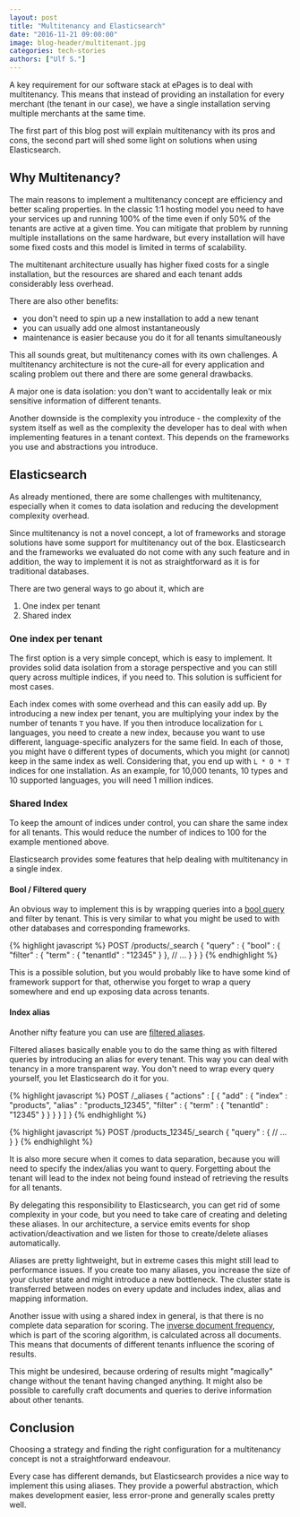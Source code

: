 ```yaml
---
layout: post
title: "Multitenancy and Elasticsearch"
date: "2016-11-21 09:00:00"
image: blog-header/multitenant.jpg
categories: tech-stories
authors: ["Ulf S."]
---
```


A key requirement for our software stack at ePages is to deal with multitenancy.
This means that instead of providing an installation for every merchant (the tenant in our case), we have a single installation serving multiple merchants at the same time.

The first part of this blog post will explain multitenancy with its pros and cons, the second part will shed some light on solutions when using Elasticsearch.

## Why Multitenancy?

The main reasons to implement a multitenancy concept are efficiency and better scaling properties.
In the classic 1:1 hosting model you need to have your services up and running 100% of the time even if only 50% of the tenants are active at a given time.
You can mitigate that problem by running multiple installations on the same hardware, but every installation will have some fixed costs and this model is limited in terms of scalability.

The multitenant architecture usually has higher fixed costs for a single installation, but the resources are shared and each tenant adds considerably less overhead.

There are also other benefits:

- you don't need to spin up a new installation to add a new tenant
- you can usually add one almost instantaneously
- maintenance is easier because you do it for all tenants simultaneously

This all sounds great, but multitenancy comes with its own challenges.
A multitenancy architecture is not the cure-all for every application and scaling problem out there and there are some general drawbacks.

A major one is data isolation: you don't want to accidentally leak or mix sensitive information of different tenants.

Another downside is the complexity you introduce - the complexity of the system itself as well as the complexity the developer has to deal with when implementing features in a tenant context.
This depends on the frameworks you use and abstractions you introduce.

## Elasticsearch

As already mentioned, there are some challenges with multitenancy, especially when it comes to data isolation and reducing the development complexity overhead.

Since multitenancy is not a novel concept, a lot of frameworks and storage solutions have some support for multitenancy out of the box.
Elasticsearch and the frameworks we evaluated do not come with any such feature and in addition, the way to implement it is not as straightforward as it is for traditional databases.

There are two general ways to go about it, which are

1. One index per tenant
2. Shared index

### One index per tenant

The first option is a very simple concept, which is easy to implement.
It provides solid data isolation from a storage perspective and you can still query across multiple indices, if you need to.
This solution is sufficient for most cases.

Each index comes with some overhead and this can easily add up.
By introducing a new index per tenant, you are multiplying your index by the number of tenants `T` you have.
If you then introduce localization for `L` languages, you need to create a new index, because you want to use different, language-specific analyzers for the same field.
In each of those, you might have `O` different types of documents, which you might (or cannot) keep in the same index as well.
Considering that, you end up with `L * O * T` indices for one installation.
As an example, for 10,000 tenants, 10 types and 10 supported languages, you will need 1 million indices.

### Shared Index

To keep the amount of indices under control, you can share the same index for all tenants.
This would reduce the number of indices to 100 for the example mentioned above.

Elasticsearch provides some features that help dealing with multitenancy in a single index.

#### Bool / Filtered query

An obvious way to implement this is by wrapping queries into a [bool query](https://www.elastic.co/guide/en/elasticsearch/reference/current/query-dsl-bool-query.html) and filter by tenant.
This is very similar to what you might be used to with other databases and corresponding frameworks.

{% highlight javascript %}
POST /products/_search
{
  "query" : {
    "bool" : {
      "filter" : {
        "term" : { "tenantId" : "12345" }
      },
      // ...
    }
  }
}
{% endhighlight %}

This is a possible solution, but you would probably like to have some kind of framework support for that, otherwise you forget to wrap a query somewhere and end up exposing data across tenants.

#### Index alias

Another nifty feature you can use are [filtered aliases](https://www.elastic.co/guide/en/elasticsearch/reference/current/indices-aliases.html#filtered).

Filtered aliases basically enable you to do the same thing as with filtered queries by introducing an alias for every tenant.
This way you can deal with tenancy in a more transparent way.
You don't need to wrap every query yourself, you let Elasticsearch do it for you.

{% highlight javascript %}
POST /_aliases
{
  "actions" : [
    {
      "add" : {
         "index" : "products",
         "alias" : "products_12345",
         "filter" : { "term" : { "tenantId" : "12345" } }
      }
    }
  ]
}
{% endhighlight %}

{% highlight javascript %}
POST /products_12345/_search
{
  "query" : {
    // ...
  }
}
{% endhighlight %}

It is also more secure when it comes to data separation, because you will need to specify the index/alias you want to query.
Forgetting about the tenant will lead to the index not being found instead of retrieving the results for all tenants.

By delegating this responsibility to Elasticsearch, you can get rid of some complexity in your code, but you need to take care of creating and deleting these aliases.
In our architecture, a service emits events for shop activation/deactivation and we listen for those to create/delete aliases automatically.

Aliases are pretty lightweight, but in extreme cases this might still lead to performance issues.
If you create too many aliases, you increase the size of your cluster state and might introduce a new bottleneck.
The cluster state is transferred between nodes on every update and includes index, alias and mapping information.

Another issue with using a shared index in general, is that there is no complete data separation for scoring.
The [inverse document frequency](https://en.wikipedia.org/wiki/Tf%E2%80%93idf#Inverse_document_frequency), which is part of the scoring algorithm, is calculated across all documents.
This means that documents of different tenants influence the scoring of results.

This might be undesired, because ordering of results might "magically" change without the tenant having changed anything.
It might also be possible to carefully craft documents and queries to derive information about other tenants.

## Conclusion

Choosing a strategy and finding the right configuration for a multitenancy concept is not a straightforward endeavour.

Every case has different demands, but Elasticsearch provides a nice way to implement this using aliases.
They provide a powerful abstraction, which makes development easier, less error-prone and generally scales pretty well.
